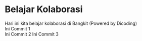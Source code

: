# Belajar Kolaborasi
Hari ini kita belajar kolaborasi di Bangkit (Powered by Dicoding)   
Ini Commit 1   
Ini Commit 2
Ini Commit 3
